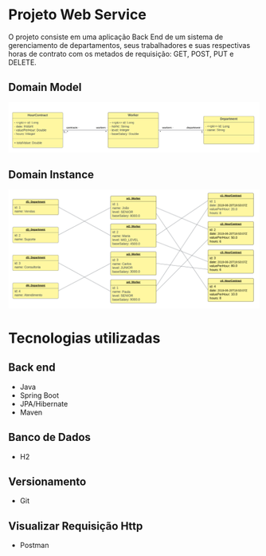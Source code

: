 # Projeto Web Service
O projeto consiste em uma aplicação Back End de um sistema de gerenciamento de departamentos, seus trabalhadores e suas respectivas horas de contrato com os metados de requisição: GET, POST, PUT e DELETE.

## Domain Model
![Web 1](https://github.com/Gabriel-progf/project-springboot-jpa-2/blob/main/assets/domain_model.png)

## Domain Instance
![Web 1](https://github.com/Gabriel-progf/project-springboot-jpa-2/blob/main/assets/domain_instance.png)

# Tecnologias utilizadas
## Back end
- Java
- Spring Boot
- JPA/Hibernate
- Maven

## Banco de Dados
- H2

## Versionamento
- Git

## Visualizar Requisição Http
- Postman




